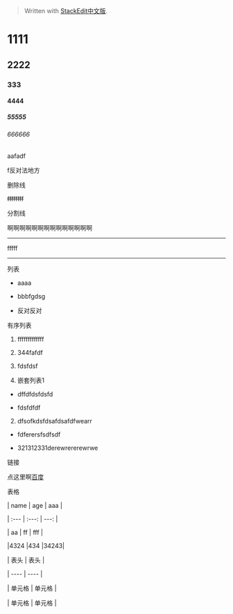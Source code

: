 


> Written with [StackEdit中文版](https://stackedit.cn/).
# 1111

## 2222

### 333

#### 4444

##### 55555

###### 666666

  
  
  

aafadf

f反对法地方

  
  

删除线

~~ffffffff~~

  

分割线

啊啊啊啊啊啊啊啊啊啊啊啊啊啊

***

fffff

*******

  
  

列表

- aaaa

- bbbfgdsg

- 反对反对

  

有序列表

1. fffffffffffff

2. 344fafdf

3. fdsfdsf

  
  

1. 嵌套列表1

- dffdfdsfdsfd

- fdsfdfdf

2. dfsofkdsfdsafdsafdfwearr

- fdferersfsdfsdf

- 321312331derewrererewrwe

  
  

链接

点这里啊[百度](https://www.baidu.com)

  
  

表格

  

| name | age | aaa |

| :--- | :---: | ---: |

| aa | ff | fff |

|4324 |434 |34243|

  
  

| 表头 | 表头 |

| ---- | ---- |

| 单元格 | 单元格 |

| 单元格 | 单元格 |
<!--stackedit_data:
eyJoaXN0b3J5IjpbLTkwMzcyODUxNl19
-->